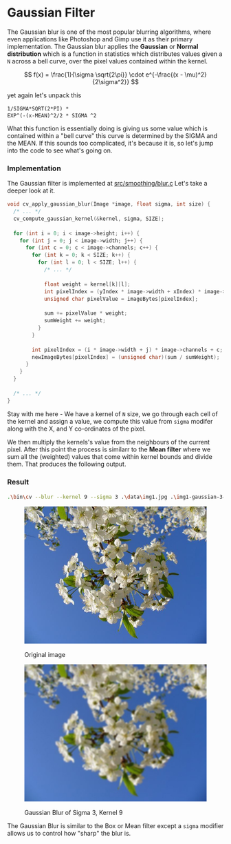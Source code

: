 # Gaussian Filter

The Gaussian blur is one of the most popular blurring algorithms, where even applications like Photoshop and Gimp use it as their primary implementation. The Gaussian blur applies the  **Gaussian** or **Normal distribution** which is a function in statistics which distributes values given a `N` across a bell curve, over the pixel values contained within the kernel.&#x20;


$$
f(x) = \frac{1}{\sigma \sqrt{2\pi}} \cdot e^{-\frac{(x - \mu)^2}{2\sigma^2}}
$$

yet again let's unpack this

```
1/SIGMA*SQRT(2*PI) *
EXP^(-(x-MEAN)^2/2 * SIGMA ^2
```

What this function is essentially doing is giving us some value which is contained within a "bell curve" this curve is determined by the  SIGMA and the MEAN. If this sounds too complicated, it's because it is, so let's jump into the code to see what's going on.&#x20;

### Implementation

The Gaussian filter is implemented at [src/smoothing/blur.c](https://github.com/Aadv1k/cv.c/blob/master/smoothing/blur.c) Let's take a deeper look at it.

```c
void cv_apply_gaussian_blur(Image *image, float sigma, int size) {
  /* ... */
  cv_compute_gaussian_kernel(&kernel, sigma, SIZE);

  for (int i = 0; i < image->height; i++) {
    for (int j = 0; j < image->width; j++) {
      for (int c = 0; c < image->channels; c++) {
        for (int k = 0; k < SIZE; k++) {
          for (int l = 0; l < SIZE; l++) {
            /* ... */

            float weight = kernel[k][l];
            int pixelIndex = (yIndex * image->width + xIndex) * image->channels + c;
            unsigned char pixelValue = imageBytes[pixelIndex];

            sum += pixelValue * weight;
            sumWeight += weight;
          }
        }

        int pixelIndex = (i * image->width + j) * image->channels + c;
        newImageBytes[pixelIndex] = (unsigned char)(sum / sumWeight);
      }
    }
  }

  /* ... */
}

```

Stay with me here - We have a kernel of `N` size, we go through each cell of the kernel and assign a value, we compute this value from `sigma` modifer along with the X, and Y co-ordinates of the pixel.&#x20;

We then multiply the kernels's value from the neighbours of the current pixel. After this point the process is similarr to the **Mean filter** where we sum all the (weighted) values that come within kernel bounds and divide them. That produces the following output.

### Result

```sh
.\bin\cv --blur --kernel 9 --sigma 3 .\data\img1.jpg .\img1-gaussian-3-9.png
```

<div>

<figure><img src="../.gitbook/assets/img1.jpg" alt=""><figcaption><p>Original image</p></figcaption></figure>
 
<figure><img src="../.gitbook/assets/gaussian-3-9.jpg" alt=""><figcaption><p>Gaussian Blur of Sigma 3, Kernel 9</p></figcaption></figure>

</div>

The Gaussian Blur is similar to the Box or Mean filter except a `sigma` modifier allows us to control how "sharp" the blur is.
